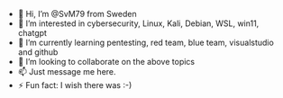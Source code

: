 - 👋 Hi, I’m @SvM79 from Sweden
- 👀 I’m interested in cybersecurity, Linux, Kali, Debian, WSL, win11, chatgpt
- 🌱 I’m currently learning pentesting, red team, blue team, visualstudio and github
- 💞️ I’m looking to collaborate on the above topics
- 📫 Just message me here.
- ⚡ Fun fact: I wish there was :-)

<!---
SvM79/SvM79 is a ✨ special ✨ repository because its `README.md` (this file) appears on your GitHub profile.
You can click the Preview link to take a look at your changes.
--->
